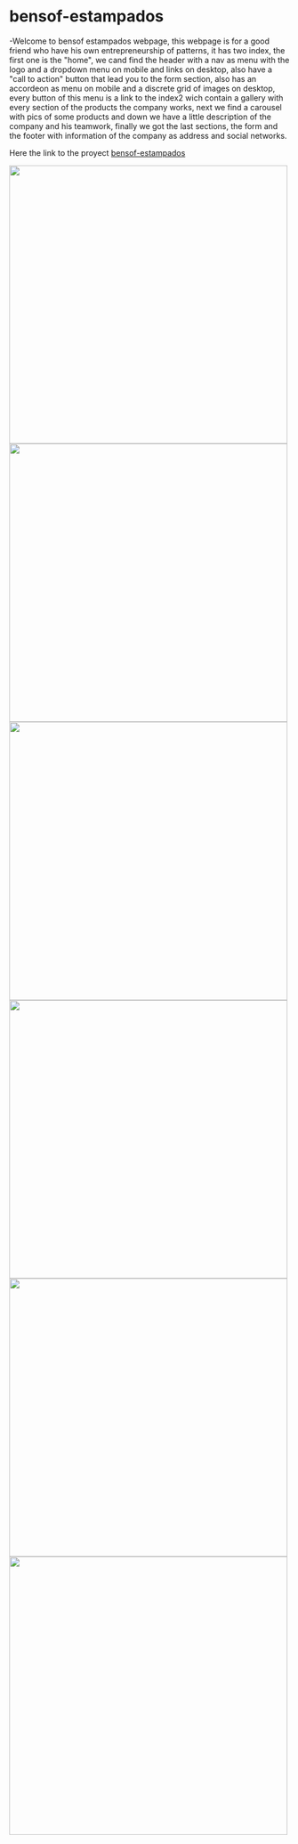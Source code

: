 # bensof-estampados
-Welcome to bensof estampados webpage, this webpage is for a good friend who have his own entrepreneurship of patterns, it has two index, the first one is the "home", we cand find the header with a nav as menu with the logo and a dropdown menu on mobile and links on desktop, also have a "call to action" button that lead you to the form section, also has an accordeon as menu on mobile and a discrete grid of images on desktop, every button of this menu is a link to the index2 wich contain a gallery with every section of the products the company works, next we find a carousel with pics of some products and down we have a little description of the company and his teamwork, finally we got the last sections, the form and the footer with information of the company as address and social networks.

Here the link to the proyect [bensof-estampados](https://mickyrendon.github.io/bensof-estampados/#home)

<img src="" width="500rem" height="500rem">
<img src="" width="500rem" height="500rem">
<img src="" width="500rem" height="500rem">
<img src="" width="500rem" height="500rem">
<img src="" width="500rem" height="500rem">
<img src="" width="500rem" height="500rem">
